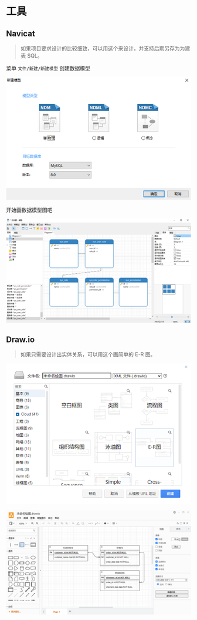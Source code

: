 # 工具

## Navicat

> 如果项目要求设计的比较细致，可以用这个来设计，并支持后期另存为为建表 SQL。

菜单 `文件/新建/新建模型` 创建数据模型

![tool-1.png](images/tool-1.png)

开始画数据模型图吧

![tool-2.png](images/tool-2.png)

## Draw.io

> 如果只需要设计出实体关系，可以用这个画简单的 E-R 图。

![tool-3.png](images/tool-3.png)

![tool-4.png](images/tool-4.png)
